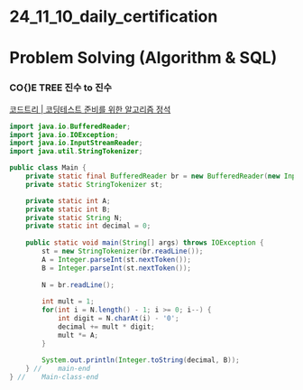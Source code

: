 # 24_11_10_daily_certification

# Problem Solving (Algorithm & SQL)

### **CO{)E TREE 진수 to 진수**

[코드트리 | 코딩테스트 준비를 위한 알고리즘 정석](https://www.codetree.ai/missions/5/problems/transformation-of-number-system/description)

```java
import java.io.BufferedReader;
import java.io.IOException;
import java.io.InputStreamReader;
import java.util.StringTokenizer;

public class Main {
	private static final BufferedReader br = new BufferedReader(new InputStreamReader(System.in));
	private static StringTokenizer st;

	private static int A;
	private static int B;
	private static String N;
	private static int decimal = 0;
	
	public static void main(String[] args) throws IOException {
		st = new StringTokenizer(br.readLine());
		A = Integer.parseInt(st.nextToken());
		B = Integer.parseInt(st.nextToken());
		
		N = br.readLine();
		
		int mult = 1;
		for(int i = N.length() - 1; i >= 0; i--) {
			int digit = N.charAt(i) - '0';
			decimal += mult * digit;
			mult *= A;
		}
		
		System.out.println(Integer.toString(decimal, B));
	} //	main-end
} //	Main-class-end
```